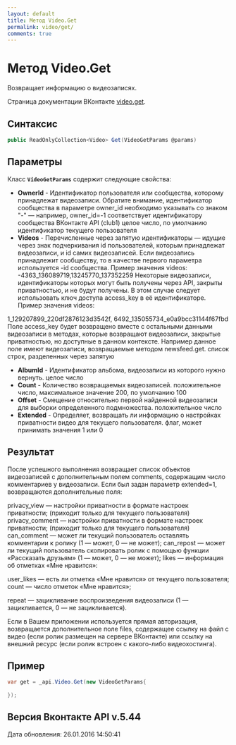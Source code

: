 ```yaml
---
layout: default
title: Метод Video.Get
permalink: video/get/
comments: true
---
```

# Метод Video.Get
Возвращает информацию о видеозаписях.

Страница документации ВКонтакте [video.get](https://vk.com/dev/video.get).

## Синтаксис
``` csharp
public ReadOnlyCollection<Video> Get(VideoGetParams @params)
```

## Параметры
Класс **`VideoGetParams`** содержит следующие свойства:

+ **OwnerId** - Идентификатор пользователя или сообщества, которому принадлежат видеозаписи. Обратите внимание, идентификатор сообщества в параметре owner_id необходимо указывать со знаком "-" — например, owner_id=-1 соответствует идентификатору сообщества ВКонтакте API (club1)  целое число, по умолчанию идентификатор текущего пользователя
+ **Videos** - Перечисленные через запятую идентификаторы — идущие через знак подчеркивания id пользователей, которым принадлежат видеозаписи, и id самих видеозаписей. Если видеозапись принадлежит сообществу, то в качестве первого параметра используется -id сообщества.
Пример значения videos: 
-4363_136089719,13245770_137352259 
Некоторые видеозаписи, идентификаторы которых могут быть получены через API, закрыты приватностью, и не будут получены. В этом случае следует использовать ключ доступа access_key в её идентификаторе. Пример значения videos: 

1_129207899_220df2876123d3542f, 6492_135055734_e0a9bcc31144f67fbd 
Поле access_key будет возвращено вместе с остальными данными видеозаписи в методах, которые возвращают видеозаписи, закрытые приватностью, но доступные в данном контексте. Например данное поле имеют видеозаписи, возвращаемые методом newsfeed.get. список строк, разделенных через запятую
+ **AlbumId** - Идентификатор альбома, видеозаписи из которого нужно вернуть. целое число
+ **Count** - Количество возвращаемых видеозаписей. положительное число, максимальное значение 200, по умолчанию 100
+ **Offset** - Смещение относительно первой найденной видеозаписи для выборки определенного подмножества. положительное число
+ **Extended** - Определяет, возвращать ли информацию о настройках приватности видео для текущего пользователя. флаг, может принимать значения 1 или 0

## Результат
После успешного выполнения возвращает список объектов видеозаписей с дополнительным полем comments, содержащим число комментариев  у видеозаписи. 
Если был задан параметр extended=1, возвращаются дополнительные поля: 

privacy_view — настройки приватности в формате настроек приватности; (приходит только для текущего пользователя) 
privacy_comment — настройки приватности в формате настроек приватности; (приходит только для текущего пользователя) 
can_comment — может ли текущий пользователь оставлять комментарии к ролику (1 — может, 0 — не может); 
can_repost — может ли текущий пользователь скопировать ролик с помощью функции «Рассказать друзьям» (1 — может, 0 — не может); 
likes — информация об отметках «Мне нравится»: 

user_likes — есть ли отметка «Мне нравится» от текущего пользователя; 
count — число отметок «Мне нравится»; 

repeat — зацикливание воспроизведения видеозаписи (1 — зацикливается, 0 — не зацикливается). 

Если в Вашем приложении используется  прямая авторизация, возвращается дополнительное поле files, содержащее ссылку на файл с видео (если ролик размещен на сервере ВКонтакте) или ссылку на внешний ресурс (если ролик встроен с какого-либо видеохостинга).

## Пример
``` csharp
var get = _api.Video.Get(new VideoGetParams{
	
});
```

## Версия Вконтакте API v.5.44
Дата обновления: 26.01.2016 14:50:41
